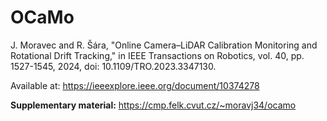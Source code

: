 # OCaMo
J. Moravec and R. Šára, "Online Camera–LiDAR Calibration Monitoring and Rotational Drift Tracking," in IEEE Transactions on Robotics, vol. 40, pp. 1527-1545, 2024, doi: 10.1109/TRO.2023.3347130.

Available at: https://ieeexplore.ieee.org/document/10374278

**Supplementary material:** https://cmp.felk.cvut.cz/~moravj34/ocamo
